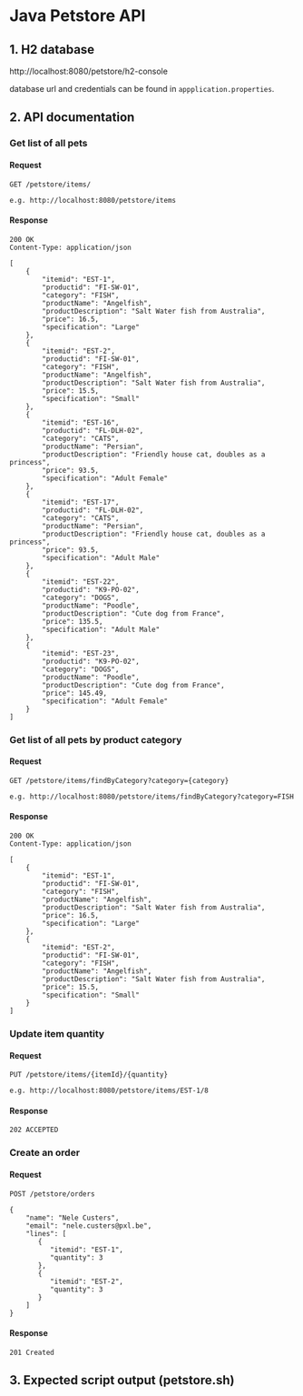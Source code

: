 # Java Petstore API

## 1. H2 database

http://localhost:8080/petstore/h2-console

database url and credentials can be found in `appplication.properties`.

## 2. API documentation

### Get list of all pets

#### Request

`GET /petstore/items/`

    e.g. http://localhost:8080/petstore/items

#### Response

    200 OK
    Content-Type: application/json

    [
        {
            "itemid": "EST-1",
            "productid": "FI-SW-01",
            "category": "FISH",
            "productName": "Angelfish",
            "productDescription": "Salt Water fish from Australia",
            "price": 16.5,
            "specification": "Large"
        },
        {
            "itemid": "EST-2",
            "productid": "FI-SW-01",
            "category": "FISH",
            "productName": "Angelfish",
            "productDescription": "Salt Water fish from Australia",
            "price": 15.5,
            "specification": "Small"
        },
        {
            "itemid": "EST-16",
            "productid": "FL-DLH-02",
            "category": "CATS",
            "productName": "Persian",
            "productDescription": "Friendly house cat, doubles as a princess",
            "price": 93.5,
            "specification": "Adult Female"
        },
        {
            "itemid": "EST-17",
            "productid": "FL-DLH-02",
            "category": "CATS",
            "productName": "Persian",
            "productDescription": "Friendly house cat, doubles as a princess",
            "price": 93.5,
            "specification": "Adult Male"
        },
        {
            "itemid": "EST-22",
            "productid": "K9-PO-02",
            "category": "DOGS",
            "productName": "Poodle",
            "productDescription": "Cute dog from France",
            "price": 135.5,
            "specification": "Adult Male"
        },
        {
            "itemid": "EST-23",
            "productid": "K9-PO-02",
            "category": "DOGS",
            "productName": "Poodle",
            "productDescription": "Cute dog from France",
            "price": 145.49,
            "specification": "Adult Female"
        }
    ]

### Get list of all pets by product category

#### Request

`GET /petstore/items/findByCategory?category={category}`

    e.g. http://localhost:8080/petstore/items/findByCategory?category=FISH

#### Response

    200 OK
    Content-Type: application/json

    [
        {
            "itemid": "EST-1",
            "productid": "FI-SW-01",
            "category": "FISH",
            "productName": "Angelfish",
            "productDescription": "Salt Water fish from Australia",
            "price": 16.5,
            "specification": "Large"
        },
        {
            "itemid": "EST-2",
            "productid": "FI-SW-01",
            "category": "FISH",
            "productName": "Angelfish",
            "productDescription": "Salt Water fish from Australia",
            "price": 15.5,
            "specification": "Small"
        }
    ]

### Update item quantity

#### Request

`PUT /petstore/items/{itemId}/{quantity}`

    e.g. http://localhost:8080/petstore/items/EST-1/8

#### Response

    202 ACCEPTED


### Create an order

#### Request

`POST /petstore/orders`


    {
        "name": "Nele Custers",
        "email": "nele.custers@pxl.be",
        "lines": [
           {
              "itemid": "EST-1",
              "quantity": 3
           },
           {
              "itemid": "EST-2",
              "quantity": 3
           }
        ]
    }

#### Response

    201 Created


## 3. Expected script output (petstore.sh)

